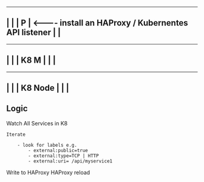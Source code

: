 

 ---------
|         |
|    P    | <---- install an HAProxy / Kubernentes API listener
|         |
 ---------

 ---------
|         |
|  K8 M   |
|         |
 ---------

 ---------
|         |
| K8 Node |
|         |
 ---------

Logic
-----

Watch All Services in K8

	Iterate

		- look for labels e.g.
			- external:public=true
			- external:type=TCP | HTTP
			- external:uri= /api/myservice1

Write to HAProxy
HAProxy reload